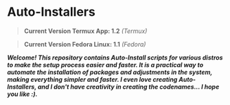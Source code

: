 # Auto-Installers
>**Current Version Termux App: 1.2** _(Termux)_

>**Current Version Fedora Linux: 1.1** _(Fedora)_


**_Welcome! This repository contains Auto-Install scripts for various distros to make the setup process easier and faster. It is a practical way to automate the installation of packages and adjustments in the system, making everything simpler and faster. I even love creating Auto-Installers, and I don't have creativity in creating the codenames... I hope you like :)._**
